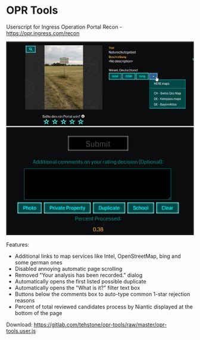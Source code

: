 # OPR Tools
Userscript for Ingress Operation Portal Recon - https://opr.ingress.com/recon

![](./image/opr-tools.png)
![](./image/opr-tools-2.png)

Features:
- Additional links to map services like Intel, OpenStreetMap, bing and some german ones
- Disabled annoying automatic page scrolling
- Removed "Your analysis has been recorded." dialog
- Automatically opens the first listed possible duplicate
- Automatically opens the "What is it?" filter text box
- Buttons below the comments box to auto-type common 1-star rejection reasons
- Percent of total reviewed candidates process by Niantic displayed at the bottom of the page

Download: https://gitlab.com/tehstone/opr-tools/raw/master/opr-tools.user.js